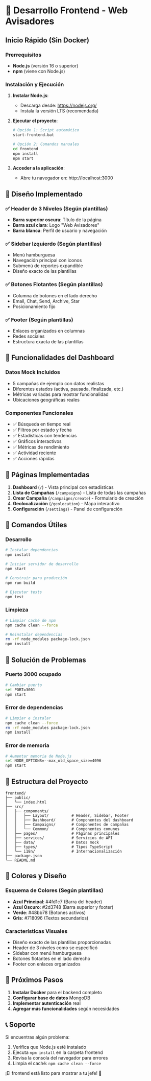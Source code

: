 # 🚀 Desarrollo Frontend - Web Avisadores

## Inicio Rápido (Sin Docker)

### Prerrequisitos
- **Node.js** (versión 16 o superior)
- **npm** (viene con Node.js)

### Instalación y Ejecución

1. **Instalar Node.js**:
   - Descarga desde: https://nodejs.org/
   - Instala la versión LTS (recomendada)

2. **Ejecutar el proyecto**:
   ```bash
   # Opción 1: Script automático
   start-frontend.bat
   
   # Opción 2: Comandos manuales
   cd frontend
   npm install
   npm start
   ```

3. **Acceder a la aplicación**:
   - Abre tu navegador en: http://localhost:3000

## 🎨 Diseño Implementado

### ✅ **Header de 3 Niveles** (Según plantillas)
- **Barra superior oscura**: Título de la página
- **Barra azul clara**: Logo "Web Avisadores" 
- **Barra blanca**: Perfil de usuario y navegación

### ✅ **Sidebar Izquierdo** (Según plantillas)
- Menú hamburguesa
- Navegación principal con iconos
- Submenú de reportes expandible
- Diseño exacto de las plantillas

### ✅ **Botones Flotantes** (Según plantillas)
- Columna de botones en el lado derecho
- Email, Chat, Send, Archive, Star
- Posicionamiento fijo

### ✅ **Footer** (Según plantillas)
- Enlaces organizados en columnas
- Redes sociales
- Estructura exacta de las plantillas

## 📱 Funcionalidades del Dashboard

### **Datos Mock Incluidos**
- 5 campañas de ejemplo con datos realistas
- Diferentes estados (activa, pausada, finalizada, etc.)
- Métricas variadas para mostrar funcionalidad
- Ubicaciones geográficas reales

### **Componentes Funcionales**
- ✅ Búsqueda en tiempo real
- ✅ Filtros por estado y fecha
- ✅ Estadísticas con tendencias
- ✅ Gráficos interactivos
- ✅ Métricas de rendimiento
- ✅ Actividad reciente
- ✅ Acciones rápidas

## 🎯 Páginas Implementadas

1. **Dashboard** (`/`) - Vista principal con estadísticas
2. **Lista de Campañas** (`/campaigns`) - Lista de todas las campañas
3. **Crear Campaña** (`/campaigns/create`) - Formulario de creación
4. **Geolocalización** (`/geolocation`) - Mapa interactivo
5. **Configuración** (`/settings`) - Panel de configuración

## 🔧 Comandos Útiles

### Desarrollo
```bash
# Instalar dependencias
npm install

# Iniciar servidor de desarrollo
npm start

# Construir para producción
npm run build

# Ejecutar tests
npm test
```

### Limpieza
```bash
# Limpiar caché de npm
npm cache clean --force

# Reinstalar dependencias
rm -rf node_modules package-lock.json
npm install
```

## 🐛 Solución de Problemas

### Puerto 3000 ocupado
```bash
# Cambiar puerto
set PORT=3001
npm start
```

### Error de dependencias
```bash
# Limpiar e instalar
npm cache clean --force
rm -rf node_modules package-lock.json
npm install
```

### Error de memoria
```bash
# Aumentar memoria de Node.js
set NODE_OPTIONS=--max_old_space_size=4096
npm start
```

## 📁 Estructura del Proyecto

```
frontend/
├── public/
│   └── index.html
├── src/
│   ├── components/
│   │   ├── Layout/          # Header, Sidebar, Footer
│   │   ├── Dashboard/       # Componentes del dashboard
│   │   ├── Campaigns/       # Componentes de campañas
│   │   └── Common/          # Componentes comunes
│   ├── pages/               # Páginas principales
│   ├── services/            # Servicios de API
│   ├── data/                # Datos mock
│   ├── types/               # Tipos TypeScript
│   └── i18n/                # Internacionalización
├── package.json
└── README.md
```

## 🎨 Colores y Diseño

### Esquema de Colores (Según plantillas)
- **Azul Principal**: #4fd1c7 (Barra del header)
- **Azul Oscuro**: #2d3748 (Barra superior y footer)
- **Verde**: #48bb78 (Botones activos)
- **Gris**: #718096 (Textos secundarios)

### Características Visuales
- Diseño exacto de las plantillas proporcionadas
- Header de 3 niveles como se especificó
- Sidebar con menú hamburguesa
- Botones flotantes en el lado derecho
- Footer con enlaces organizados

## 🚀 Próximos Pasos

1. **Instalar Docker** para el backend completo
2. **Configurar base de datos** MongoDB
3. **Implementar autenticación** real
4. **Agregar más funcionalidades** según necesidades

## 📞 Soporte

Si encuentras algún problema:
1. Verifica que Node.js esté instalado
2. Ejecuta `npm install` en la carpeta frontend
3. Revisa la consola del navegador para errores
4. Limpia el caché: `npm cache clean --force`

¡El frontend está listo para mostrar a tu jefe! 🎉
